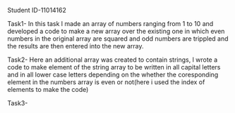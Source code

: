 Student ID-11014162

Task1- In this task l made an array of numbers ranging from 1 to 10 and developed a code to make a new array over the 
existing one in which even numbers in the original array are squared and odd numbers are trippled and the results are then entered into the new array.

Task2- Here an additional array was created to contain strings, l wrote a code to make  element of the string array to be written in all capital letters
and in all lower case letters depending on the whether the coresponding element in the numbers array is even or not(here i used the index of elements to make the code)

Task3-

